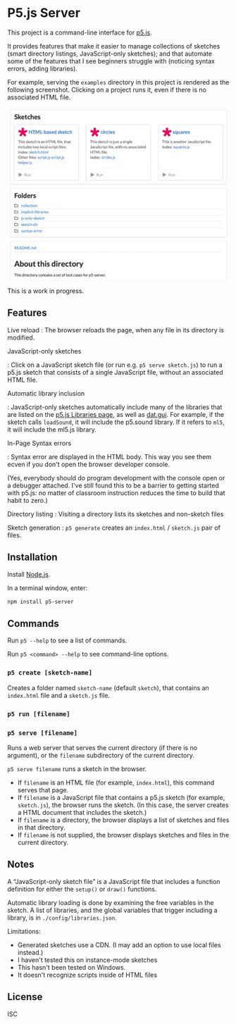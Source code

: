 # P5.js Server

This project is a command-line interface for [p5.js](https://p5js.org/).

It provides features that make it easier to manage collections of sketches
(smart directory listings, JavaScript-only sketches); and that automate some of
the features that I see beginners struggle with (noticing syntax errors, adding
libraries).

For example, serving the `examples` directory in this project is rendered as the
following screenshot. Clicking on a project runs it, even if there is no
associated HTML file.

![screenshot](docs/screenshot.png)

This is a work in progress.

## Features

Live reload
: The browser reloads the page, when any file in its directory is modified.

JavaScript-only sketches

: Click on a JavaScript sketch file (or run e.g. `p5 serve sketch.js`) to run a
  p5.js sketch that consists of a single JavaScript file, without an associated
  HTML file.

Automatic library inclusion

: JavaScript-only sketches automatically include many of the libraries that are
  listed on the [p5.js Libraries page](https://p5js.org/libraries/), as well as
  [dat.gui](https://github.com/dataarts/dat.gui). For example, if the sketch
  calls  `loadSound`, it will include the p5.sound library. If it refers to
  `ml5`, it will include the ml5.js library.

In-Page Syntax errors

: Syntax error are displayed in the HTML body. This way you see them ecven if you
  don't open the browser developer console.

  (Yes, everybody should do program development with the console open or a
  debugger attached. I've still found this to be a barrier to getting started
  with p5.js: no matter of classroom instruction reduces the time to build that
  habit to zero.)

Directory listing
: Visiting a directory lists its sketches and non-sketch files

Sketch generation
: `p5 generate` creates an `index.html` / `sketch.js` pair of files.

## Installation

Install [Node.js](https://nodejs.org/).

In a terminal window, enter:

```sh
npm install p5-server
```

## Commands

Run `p5 --help` to see a list of commands.

Run `p5 <command> --help` to see command-line options.

### `p5 create [sketch-name]`

Creates a folder named `sketch-name` (default `sketch`), that contains an
`index.html` file and a `sketch.js` file.

### `p5 run [filename]`

### `p5 serve [filename]`

Runs a web server that serves the current directory (if there is no argument),
or the `filename` subdirectory of the current directory.

`p5 serve filename` runs a sketch in the browser.

- If `filename` is an HTML file (for example, `index.html`), this command serves
  that page.
- If `filename` is a JavaScript file that contains a p5.js sketch (for example,
  `sketch.js`), the browser runs the sketch. (In this case, the server creates a
  HTML document that includes the sketch.)
- If `filename` is a directory, the browser displays a list of sketches and files in that directory.
- If `filename` is not supplied, the browser displays sketches and files in the
  current directory.

## Notes

A “JavaScript-only sketch file” is a JavaScript file that includes a function
definition for either the `setup()` or `draw()` functions.

Automatic library loading is done by examining the free variables in the sketch.
A list of libraries, and the global variables that trigger including a library,
is in `./config/libraries.json`.

Limitations:

- Generated sketches use a CDN. (I may add an option to use local files instead.)
- I haven't tested this on instance-mode sketches
- This hasn't been tested on Windows.
- It doesn't recognize scripts inside of HTML files

## License

ISC
